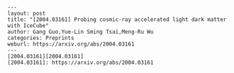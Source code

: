     ---
    layout: post
    title: "[2004.03161] Probing cosmic-ray accelerated light dark matter with IceCube"
    author: Gang Guo,Yue-Lin Sming Tsai,Meng-Ru Wu
    categories: Preprints
    weburl: https://arxiv.org/abs/2004.03161
    ---
    [2004.03161][2004.03161]
    [2004.03161]: https://arxiv.org/abs/2004.03161
